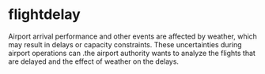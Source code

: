 # flightdelay
Airport arrival performance and other events are affected by weather, which may result in delays or capacity constraints. These uncertainties during airport operations can .the airport authority wants to analyze the flights that are delayed and the effect of weather on the delays.
